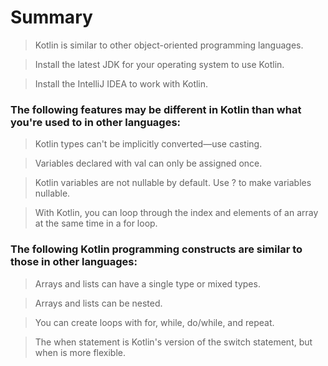 # Summary
> Kotlin is similar to other object-oriented programming languages.

> Install the latest JDK for your operating system to use Kotlin.

> Install the IntelliJ IDEA to work with Kotlin.

### The following features may be different in Kotlin than what you're used to in other languages:
> Kotlin types can't be implicitly converted—use casting.

> Variables declared with val can only be assigned once.

> Kotlin variables are not nullable by default. Use ? to make variables nullable.

> With Kotlin, you can loop through the index and elements of an array at the same time in a for loop.

### The following Kotlin programming constructs are similar to those in other languages:
> Arrays and lists can have a single type or mixed types.

> Arrays and lists can be nested.

> You can create loops with for, while, do/while, and repeat.

> The when statement is Kotlin's version of the switch statement, but when is more flexible.
